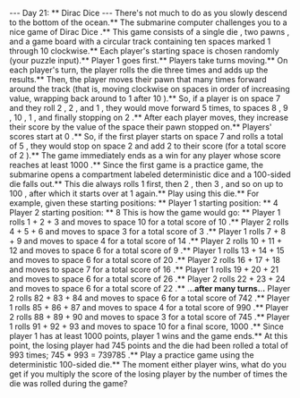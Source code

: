 --- Day 21: ** Dirac Dice ---
There's not much to do as you slowly descend to the bottom of the ocean.** The submarine computer
challenges you to a nice game
of
Dirac Dice
.**
This game consists of a single
die
, two
pawns
, and a game board with a circular track containing ten spaces marked
1
through
10
clockwise.** Each player's
starting space
is chosen randomly (your puzzle input).** Player 1 goes first.**
Players take turns moving.** On each player's turn, the player rolls the die
three times
and adds up the results.** Then, the player moves their pawn that many times
forward
around the track (that is, moving clockwise on spaces in order of increasing value, wrapping back around to
1
after
10
).** So, if a player is on space
7
and they roll
2
,
2
, and
1
, they would move forward 5 times, to spaces
8
,
9
,
10
,
1
, and finally stopping on
2
.**
After each player moves, they increase their
score
by the value of the space their pawn stopped on.** Players' scores start at
0
.** So, if the first player starts on space
7
and rolls a total of
5
, they would stop on space
2
and add
2
to their score (for a total score of
2
).** The game immediately ends as a win for any player whose score reaches
at least
1000
.**
Since the first game is a practice game, the submarine opens a compartment labeled
deterministic dice
and a 100-sided die falls out.** This die always rolls
1
first, then
2
, then
3
, and so on up to
100
, after which it starts over at
1
again.** Play using this die.**
For example, given these starting positions: **
Player 1 starting position: ** 4
Player 2 starting position: ** 8
This is how the game would go: **
Player 1 rolls
1
+
2
+
3
and moves to space
10
for a total score of
10
.**
Player 2 rolls
4
+
5
+
6
and moves to space
3
for a total score of
3
.**
Player 1 rolls
7
+
8
+
9
and moves to space
4
for a total score of
14
.**
Player 2 rolls
10
+
11
+
12
and moves to space
6
for a total score of
9
.**
Player 1 rolls
13
+
14
+
15
and moves to space
6
for a total score of
20
.**
Player 2 rolls
16
+
17
+
18
and moves to space
7
for a total score of
16
.**
Player 1 rolls
19
+
20
+
21
and moves to space
6
for a total score of
26
.**
Player 2 rolls
22
+
23
+
24
and moves to space
6
for a total score of
22
.**
.**.**.**after many turns.**.**.**
Player 2 rolls
82
+
83
+
84
and moves to space
6
for a total score of
742
.**
Player 1 rolls
85
+
86
+
87
and moves to space
4
for a total score of
990
.**
Player 2 rolls
88
+
89
+
90
and moves to space
3
for a total score of
745
.**
Player 1 rolls
91
+
92
+
93
and moves to space
10
for a final score,
1000
.**
Since player 1 has at least
1000
points, player 1 wins and the game ends.** At this point, the losing player had
745
points and the die had been rolled a total of
993
times;
745 * 993 =
739785
.**
Play a practice game using the deterministic 100-sided die.** The moment either player wins,
what do you get if you multiply the score of the losing player by the number of times the die was rolled during the game?